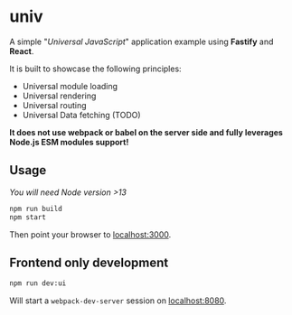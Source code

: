 # univ

A simple "_Universal JavaScript_" application example using **Fastify** and **React**.

It is built to showcase the following principles:

- Universal module loading
- Universal rendering
- Universal routing
- Universal Data fetching (TODO)

**It does not use webpack or babel on the server side and fully leverages Node.js ESM modules support!**

## Usage

_You will need Node version >13_

```bash
npm run build
npm start
```

Then point your browser to [localhost:3000](http://localhost:3000/).

## Frontend only development

```bash
npm run dev:ui
```

Will start a `webpack-dev-server` session on [localhost:8080](http://localhost:8080/).
